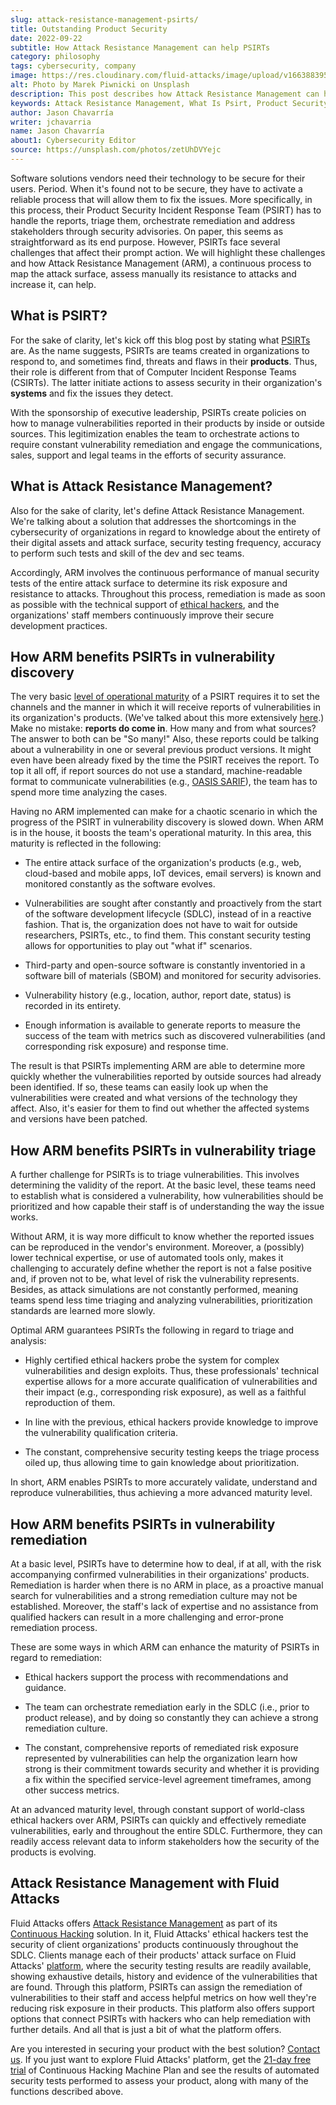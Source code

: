 ```yaml
---
slug: attack-resistance-management-psirts/
title: Outstanding Product Security
date: 2022-09-22
subtitle: How Attack Resistance Management can help PSIRTs
category: philosophy
tags: cybersecurity, company
image: https://res.cloudinary.com/fluid-attacks/image/upload/v1663883952/blog/attack-resistance-management-psirts/cover_psirt.webp
alt: Photo by Marek Piwnicki on Unsplash
description: This post describes how Attack Resistance Management can help enhance the operational maturity of PSIRTs in vulnerability discovery, triage and remediation.
keywords: Attack Resistance Management, What Is Psirt, Product Security Incident Response Team, Ethical Hackers, Vulnerability Discovery, Vulnerability Triage, Vulnerability Remediation, Ethical Hacking, Pentesting
author: Jason Chavarría
writer: jchavarria
name: Jason Chavarría
about1: Cybersecurity Editor
source: https://unsplash.com/photos/zetUhDVYejc
---
```


Software solutions vendors need their technology
to be secure for their users.
Period.
When it's found not to be secure,
they have to activate a reliable process
that will allow them to fix the issues.
More specifically,
in this process,
their Product Security Incident Response Team (PSIRT)
has to handle the reports,
triage them,
orchestrate remediation
and address stakeholders through security advisories.
On paper,
this seems as straightforward as its end purpose.
However,
PSIRTs face several challenges
that affect their prompt action.
We will highlight these challenges
and how Attack Resistance Management (ARM),
a continuous process to map the attack surface,
assess manually its resistance to attacks
and increase it,
can help.

## What is PSIRT?

For the sake of clarity,
let's kick off this blog post
by stating what [PSIRTs](https://www.first.org/standards/frameworks/psirts/psirt_services_framework_v1.1)
are.
As the name suggests,
PSIRTs are teams created in organizations to respond to,
and sometimes find,
threats and flaws in their **products**.
Thus,
their role is different from that of Computer Incident Response Teams (CSIRTs).
The latter initiate actions
to assess security in their organization's **systems**
and fix the issues they detect.

With the sponsorship of executive leadership,
PSIRTs create policies
on how to manage vulnerabilities reported in their products
by inside or outside sources.
This legitimization enables the team to orchestrate actions
to require constant vulnerability remediation
and engage the communications,
sales,
support and legal teams
in the efforts of security assurance.

## What is Attack Resistance Management?

Also for the sake of clarity,
let's define Attack Resistance Management.
We're talking about a solution
that addresses the shortcomings in the cybersecurity of organizations
in regard to knowledge
about the entirety of their digital assets
and attack surface,
security testing frequency,
accuracy to perform such tests
and skill of the dev and sec teams.

Accordingly,
ARM involves the continuous performance of manual security tests
of the entire attack surface
to determine its risk exposure
and resistance to attacks.
Throughout this process,
remediation is made as soon as possible
with the technical support of [ethical hackers](../what-is-ethical-hacking/),
and the organizations' staff members
continuously improve their secure development practices.

## How ARM benefits PSIRTs in vulnerability discovery

The very basic [level of operational maturity](https://www.first.org/standards/frameworks/psirts/psirt_maturity_document)
of a PSIRT
requires it to set the channels
and the manner
in which it will receive reports
of vulnerabilities in its organization's products.
(We've talked about this more extensively [here](../iso-iec-29147/).)
Make no mistake: **reports do come in**.
How many and from what sources?
The answer to both can be "So many!"
Also,
these reports could be talking about a vulnerability
in one or several previous product versions.
It might even have been already fixed
by the time the PSIRT receives the report.
To top it all off,
if report sources do not use a standard,
machine-readable format to communicate vulnerabilities
(e.g., [OASIS SARIF](../oasis-sarif/)),
the team has to spend more time analyzing the cases.

Having no ARM implemented can make for a chaotic scenario
in which the progress of the PSIRT in vulnerability discovery is slowed down.
When ARM is in the house,
it boosts the team's operational maturity.
In this area,
this maturity is reflected in the following:

- The entire attack surface of the organization's products
  (e.g., web, cloud-based and mobile apps, IoT devices, email servers)
  is known
  and monitored constantly as the software evolves.

- Vulnerabilities are sought after constantly
  and proactively from the start of the software development lifecycle (SDLC),
  instead of in a reactive fashion.
  That is,
  the organization does not have to wait for outside researchers,
  PSIRTs, etc.,
  to find them.
  This constant security testing allows for opportunities
  to play out "what if" scenarios.

- Third-party
  and open-source software is constantly inventoried
  in a software bill of materials (SBOM)
  and monitored for security advisories.

- Vulnerability history
  (e.g., location, author, report date, status)
  is recorded in its entirety.

- Enough information is available
  to generate reports
  to measure the success of the team
  with metrics such as discovered vulnerabilities
  (and corresponding risk exposure)
  and response time.

The result is
that PSIRTs implementing ARM are able to determine more quickly
whether the vulnerabilities reported by outside sources
had already been identified.
If so,
these teams can easily look up
when the vulnerabilities were created
and what versions of the technology they affect.
Also,
it's easier for them to find out
whether the affected systems
and versions have been patched.

<div>
<cta-banner
buttontxt="Read more"
link="/solutions/vulnerability-management/"
title="Get started with Fluid Attacks' Vulnerability Management solution
right now"
/>
</div>

## How ARM benefits PSIRTs in vulnerability triage

A further challenge for PSIRTs is to triage vulnerabilities.
This involves determining the validity of the report.
At the basic level,
these teams need to establish what is considered a vulnerability,
how vulnerabilities should be prioritized
and how capable their staff is of understanding the way the issue works.

Without ARM,
it is way more difficult to know
whether the reported issues can be reproduced in the vendor's environment.
Moreover,
a (possibly) lower technical expertise,
or use of automated tools only,
makes it challenging
to accurately define
whether the report is not a false positive and,
if proven not to be,
what level of risk the vulnerability represents.
Besides,
as attack simulations are not constantly performed,
meaning teams spend less time triaging and analyzing vulnerabilities,
prioritization standards are learned more slowly.

Optimal ARM guarantees PSIRTs the following in regard to triage and analysis:

- Highly certified ethical hackers probe the system for complex vulnerabilities
  and design exploits.
  Thus,
  these professionals' technical expertise allows
  for a more accurate qualification of vulnerabilities
  and their impact
  (e.g., corresponding risk exposure),
  as well as a faithful reproduction of them.

- In line with the previous,
  ethical hackers provide knowledge
  to improve the vulnerability qualification criteria.

- The constant,
  comprehensive security testing keeps the triage process oiled up,
  thus allowing time to gain knowledge about prioritization.

In short,
ARM enables PSIRTs to more accurately validate,
understand and reproduce vulnerabilities,
thus achieving a more advanced maturity level.

## How ARM benefits PSIRTs in vulnerability remediation

At a basic level,
PSIRTs have to determine how to deal,
if at all,
with the risk accompanying confirmed vulnerabilities
in their organizations' products.
Remediation is harder
when there is no ARM in place,
as a proactive manual search for vulnerabilities
and a strong remediation culture may not be established.
Moreover,
the staff's lack of expertise
and no assistance from qualified hackers can result
in a more challenging
and error-prone remediation process.

These are some ways in which ARM can enhance the maturity of PSIRTs
in regard to remediation:

- Ethical hackers support the process
  with recommendations and guidance.

- The team can orchestrate remediation early in the SDLC
  (i.e., prior to product release),
  and by doing so constantly
  they can achieve a strong remediation culture.

- The constant,
  comprehensive reports
  of remediated risk exposure represented by vulnerabilities
  can help the organization learn
  how strong is their commitment towards security
  and whether it is providing a fix
  within the specified service-level agreement timeframes,
  among other success metrics.

At an advanced maturity level,
through constant support of world-class ethical hackers over ARM,
PSIRTs can quickly and effectively remediate vulnerabilities,
early and throughout the entire SDLC.
Furthermore,
they can readily access relevant data
to inform stakeholders
how the security of the products is evolving.

## Attack Resistance Management with Fluid Attacks

Fluid Attacks offers [Attack Resistance Management](../../platform/arm/)
as part of its [Continuous Hacking](../../services/continuous-hacking/)
solution.
In it,
Fluid Attacks' ethical hackers
test the security of client organizations' products
continuously throughout the SDLC.
Clients manage each of their products' attack surface
on Fluid Attacks' [platform](https://app.fluidattacks.com/),
where the security testing results are readily available,
showing exhaustive details,
history
and evidence of the vulnerabilities that are found.
Through this platform,
PSIRTs can assign the remediation of vulnerabilities to their staff
and access helpful metrics
on how well they're reducing risk exposure in their products.
This platform also offers support options
that connect PSIRTs with hackers
who can help remediation with further details.
And all that is just a bit of what the platform offers.

Are you interested in securing your product
with the best solution?
[Contact us](../../contact-us/).
If you just want to explore Fluid Attacks' platform,
get the [21-day free trial](https://app.fluidattacks.com/SignUp)
of Continuous Hacking Machine Plan
and see the results of automated security tests
performed to assess your product,
along with many of the functions described above.
